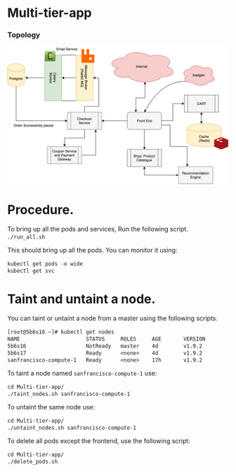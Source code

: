 # Multi-tier-app
### Topology
![Topology](./myshop/images/flow.png)

# Procedure.
 To bring up all the pods and services, Run the following script. <br />
 `./run_all.sh`

 This should bring up all the pods. You can monitor it using: <br />
 ```
kubectl get pods -o wide
kubectl get svc
```
# Taint and untaint a node.
You can taint or untaint a node from a master using the following scripts.
```
[root@5b6s16 ~]# kubectl get nodes
NAME                     STATUS     ROLES     AGE       VERSION
5b6s16                   NotReady   master    4d        v1.9.2
5b6s17                   Ready      <none>    4d        v1.9.2
sanfrancisco-compute-1   Ready      <none>    17h       v1.9.2
```

To taint a node named `sanfrancisco-compute-1` use:

```
cd Multi-tier-app/
./taint_nodes.sh sanfrancisco-compute-1
```

To untaint the same node use:
```
cd Multi-tier-app/
./untaint_nodes.sh sanfrancisco-compute-1
```

To delete all pods except the frontend, use the following script:
```
cd Multi-tier-app/
./delete_pods.sh
```
